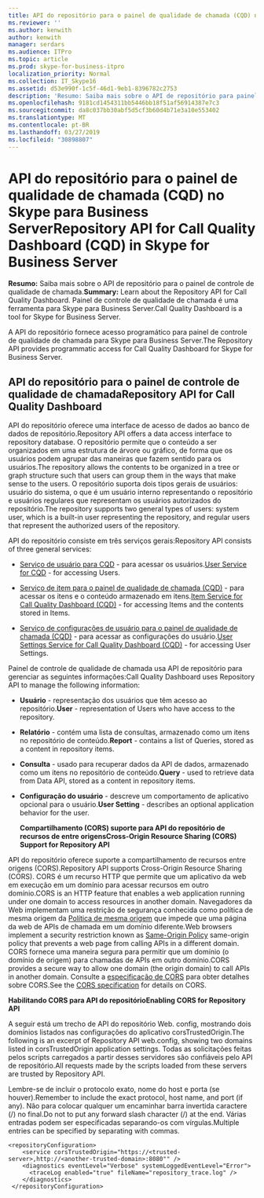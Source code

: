 ```yaml
---
title: API do repositório para o painel de qualidade de chamada (CQD) no Skype para Business Server
ms.reviewer: ''
ms.author: kenwith
author: kenwith
manager: serdars
ms.audience: ITPro
ms.topic: article
ms.prod: skype-for-business-itpro
localization_priority: Normal
ms.collection: IT_Skype16
ms.assetid: d53e990f-1c5f-46d1-9eb1-8396782c2753
description: 'Resumo: Saiba mais sobre o API de repositório para painel de controle de qualidade de chamada. Painel de controle de qualidade de chamada é uma ferramenta para Skype para Business Server.'
ms.openlocfilehash: 9181cd1454311bb5446bb18f51af56914387e7c3
ms.sourcegitcommit: da8c037bb30abf5d5cf3b60d4b71e3a10e553402
ms.translationtype: MT
ms.contentlocale: pt-BR
ms.lasthandoff: 03/27/2019
ms.locfileid: "30898807"
---
```

# <a name="repository-api-for-call-quality-dashboard-cqd-in-skype-for-business-server"></a><span data-ttu-id="d3446-104">API do repositório para o painel de qualidade de chamada (CQD) no Skype para Business Server</span><span class="sxs-lookup"><span data-stu-id="d3446-104">Repository API for Call Quality Dashboard (CQD) in Skype for Business Server</span></span>
 
<span data-ttu-id="d3446-105">**Resumo:** Saiba mais sobre o API de repositório para o painel de controle de qualidade de chamada.</span><span class="sxs-lookup"><span data-stu-id="d3446-105">**Summary:** Learn about the Repository API for Call Quality Dashboard.</span></span> <span data-ttu-id="d3446-106">Painel de controle de qualidade de chamada é uma ferramenta para Skype para Business Server.</span><span class="sxs-lookup"><span data-stu-id="d3446-106">Call Quality Dashboard is a tool for Skype for Business Server.</span></span>
  
<span data-ttu-id="d3446-107">A API do repositório fornece acesso programático para painel de controle de qualidade de chamada para Skype para Business Server.</span><span class="sxs-lookup"><span data-stu-id="d3446-107">The Repository API provides programmatic access for Call Quality Dashboard for Skype for Business Server.</span></span>
  
## <a name="repository-api-for-call-quality-dashboard"></a><span data-ttu-id="d3446-108">API do repositório para o painel de controle de qualidade de chamada</span><span class="sxs-lookup"><span data-stu-id="d3446-108">Repository API for Call Quality Dashboard</span></span>

<span data-ttu-id="d3446-109">API do repositório oferece uma interface de acesso de dados ao banco de dados de repositório.</span><span class="sxs-lookup"><span data-stu-id="d3446-109">Repository API offers a data access interface to repository database.</span></span> <span data-ttu-id="d3446-110">O repositório permite que o conteúdo a ser organizados em uma estrutura de árvore ou gráfico, de forma que os usuários podem agrupar das maneiras que fazem sentido para os usuários.</span><span class="sxs-lookup"><span data-stu-id="d3446-110">The repository allows the contents to be organized in a tree or graph structure such that users can group them in the ways that make sense to the users.</span></span> <span data-ttu-id="d3446-111">O repositório suporta dois tipos gerais de usuários: usuário do sistema, o que é um usuário interno representando o repositório e usuários regulares que representam os usuários autorizados do repositório.</span><span class="sxs-lookup"><span data-stu-id="d3446-111">The repository supports two general types of users: system user, which is a built-in user representing the repository, and regular users that represent the authorized users of the repository.</span></span>
  
<span data-ttu-id="d3446-112">API do repositório consiste em três serviços gerais:</span><span class="sxs-lookup"><span data-stu-id="d3446-112">Repository API consists of three general services:</span></span> 
  
- <span data-ttu-id="d3446-113">[Serviço de usuário para CQD](user-service.md) - para acessar os usuários.</span><span class="sxs-lookup"><span data-stu-id="d3446-113">[User Service for CQD](user-service.md) - for accessing Users.</span></span>
    
- <span data-ttu-id="d3446-114">[Serviço de item para o painel de qualidade de chamada (CQD)](item-service.md) - para acessar os itens e o conteúdo armazenado em itens.</span><span class="sxs-lookup"><span data-stu-id="d3446-114">[Item Service for Call Quality Dashboard (CQD)](item-service.md) - for accessing Items and the contents stored in Items.</span></span>
    
- <span data-ttu-id="d3446-115">[Serviço de configurações de usuário para o painel de qualidade de chamada (CQD)](user-settings-service.md) - para acessar as configurações do usuário.</span><span class="sxs-lookup"><span data-stu-id="d3446-115">[User Settings Service for Call Quality Dashboard (CQD)](user-settings-service.md) - for accessing User Settings.</span></span>
    
<span data-ttu-id="d3446-116">Painel de controle de qualidade de chamada usa API de repositório para gerenciar as seguintes informações:</span><span class="sxs-lookup"><span data-stu-id="d3446-116">Call Quality Dashboard uses Repository API to manage the following information:</span></span> 
  
- <span data-ttu-id="d3446-117">**Usuário** - representação dos usuários que têm acesso ao repositório.</span><span class="sxs-lookup"><span data-stu-id="d3446-117">**User** - representation of Users who have access to the repository.</span></span>
    
- <span data-ttu-id="d3446-118">**Relatório** - contém uma lista de consultas, armazenado como um itens no repositório de conteúdo.</span><span class="sxs-lookup"><span data-stu-id="d3446-118">**Report** - contains a list of Queries, stored as a content in repository items.</span></span>
    
- <span data-ttu-id="d3446-119">**Consulta** - usado para recuperar dados da API de dados, armazenado como um itens no repositório de conteúdo.</span><span class="sxs-lookup"><span data-stu-id="d3446-119">**Query** - used to retrieve data from Data API, stored as a content in repository items.</span></span>
    
- <span data-ttu-id="d3446-120">**Configuração do usuário** - descreve um comportamento de aplicativo opcional para o usuário.</span><span class="sxs-lookup"><span data-stu-id="d3446-120">**User Setting** - describes an optional application behavior for the user.</span></span>
    
  <span data-ttu-id="d3446-121">**Compartilhamento (CORS) suporte para API do repositório de recursos de entre origens**</span><span class="sxs-lookup"><span data-stu-id="d3446-121">**Cross-Origin Resource Sharing (CORS) Support for Repository API**</span></span>
  
<span data-ttu-id="d3446-122">API do repositório oferece suporte a compartilhamento de recursos entre origens (CORS).</span><span class="sxs-lookup"><span data-stu-id="d3446-122">Repository API supports Cross-Origin Resource Sharing (CORS).</span></span> <span data-ttu-id="d3446-123">CORS é um recurso HTTP que permite que um aplicativo da web em execução em um domínio para acessar recursos em outro domínio.</span><span class="sxs-lookup"><span data-stu-id="d3446-123">CORS is an HTTP feature that enables a web application running under one domain to access resources in another domain.</span></span> <span data-ttu-id="d3446-124">Navegadores da Web implementam uma restrição de segurança conhecida como política de mesma origem da [Política de mesma origem](https://www.w3.org/Security/wiki/Same_Origin_Policy) que impede que uma página da web de APIs de chamada em um domínio diferente.</span><span class="sxs-lookup"><span data-stu-id="d3446-124">Web browsers implement a security restriction known as [Same-Origin Policy](https://www.w3.org/Security/wiki/Same_Origin_Policy) same-origin policy that prevents a web page from calling APIs in a different domain.</span></span> <span data-ttu-id="d3446-125">CORS fornece uma maneira segura para permitir que um domínio (o domínio de origem) para chamadas de APIs em outro domínio.</span><span class="sxs-lookup"><span data-stu-id="d3446-125">CORS provides a secure way to allow one domain (the origin domain) to call APIs in another domain.</span></span> <span data-ttu-id="d3446-126">Consulte a [especificação de CORS](https://www.w3.org/TR/cors/) para obter detalhes sobre CORS.</span><span class="sxs-lookup"><span data-stu-id="d3446-126">See the [CORS specification](https://www.w3.org/TR/cors/) for details on CORS.</span></span>
  
 <span data-ttu-id="d3446-127">**Habilitando CORS para API do repositório**</span><span class="sxs-lookup"><span data-stu-id="d3446-127">**Enabling CORS for Repository API**</span></span>
  
 <span data-ttu-id="d3446-128">A seguir está um trecho de API do repositório Web. config, mostrando dois domínios listados nas configurações do aplicativo corsTrustedOrigin.</span><span class="sxs-lookup"><span data-stu-id="d3446-128">The following is an excerpt of Repository API web.config, showing two domains listed in corsTrustedOrigin application settings.</span></span> <span data-ttu-id="d3446-129">Todas as solicitações feitas pelos scripts carregados a partir desses servidores são confiáveis pelo API de repositório.</span><span class="sxs-lookup"><span data-stu-id="d3446-129">All requests made by the scripts loaded from these servers are trusted by Repository API.</span></span>
  
<span data-ttu-id="d3446-130">Lembre-se de incluir o protocolo exato, nome do host e porta (se houver).</span><span class="sxs-lookup"><span data-stu-id="d3446-130">Remember to include the exact protocol, host name, and port (if any).</span></span> <span data-ttu-id="d3446-131">Não para colocar qualquer um encaminhar barra invertida caractere (/) no final.</span><span class="sxs-lookup"><span data-stu-id="d3446-131">Do not to put any forward slash character (/) at the end.</span></span> <span data-ttu-id="d3446-132">Várias entradas podem ser especificadas separando-os com vírgulas.</span><span class="sxs-lookup"><span data-stu-id="d3446-132">Multiple entries can be specified by separating with commas.</span></span>
  
```
<repositoryConfiguration>
    <service corsTrustedOrigin="https://<trusted-server>,http://<another-trusted-domain>:8080"" />
    <diagnostics eventLevel="Verbose" systemLoggedEventLevel="Error">
      <traceLog enabled="true" fileName="repository_trace.log" />
    </diagnostics>
 </repositoryConfiguration>
```



